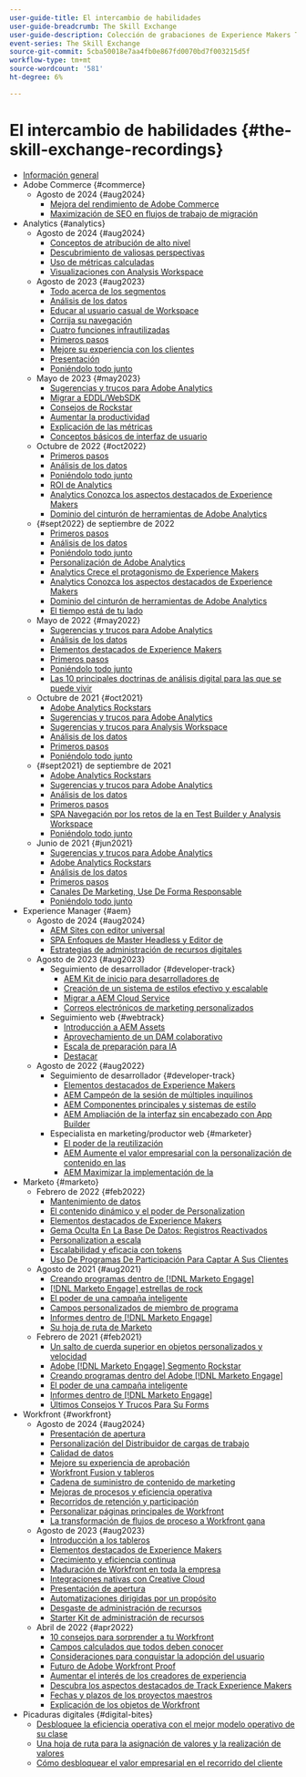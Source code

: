 ```yaml
---
user-guide-title: El intercambio de habilidades
user-guide-breadcrumb: The Skill Exchange
user-guide-description: Colección de grabaciones de Experience Makers The Skill Exchange
event-series: The Skill Exchange
source-git-commit: 5cba50018e7aa4fb0e867fd0070bd7f003215d5f
workflow-type: tm+mt
source-wordcount: '581'
ht-degree: 6%

---
```



# El intercambio de habilidades {#the-skill-exchange-recordings}

+ [Información general](overview.md)
+ Adobe Commerce {#commerce}
   + Agosto de 2024 {#aug2024}
      + [Mejora del rendimiento de Adobe Commerce](commerce/aug2024/commerce-performance.md)
      + [Maximización de SEO en flujos de trabajo de migración](commerce/aug2024/seo-migration-workflows.md)
+ Analytics {#analytics}
   + Agosto de 2024 {#aug2024}
      + [Conceptos de atribución de alto nivel](analytics/aug2024/attribution-concepts.md)
      + [Descubrimiento de valiosas perspectivas](analytics/aug2024/uncover-valuable-insights.md)
      + [Uso de métricas calculadas](analytics/aug2024/calculated-metrics.md)
      + [Visualizaciones con Analysis Workspace](analytics/aug2024/spotlight-visualizations.md)
   + Agosto de 2023 {#aug2023}
      + [Todo acerca de los segmentos](analytics/aug2023/spotlight-segments.md)
      + [Análisis de los datos](analytics/aug2023/analyze-the-data.md)
      + [Educar al usuario casual de Workspace](analytics/aug2023/spotlight-workspace-user.md)
      + [Corrija su navegación](analytics/aug2023/fix-navigation.md)
      + [Cuatro funciones infrautilizadas](analytics/aug2023/data-analysis.md)
      + [Primeros pasos](analytics/aug2023/getting-started.md)
      + [Mejore su experiencia con los clientes](analytics/aug2023/anti-conversion.md)
      + [Presentación](analytics/aug2023/keynote.md)
      + [Poniéndolo todo junto](analytics/aug2023/putting-together.md)
   + Mayo de 2023 {#may2023}
      + [Sugerencias y trucos para Adobe Analytics](analytics/may2023/tips-and-tricks.md)
      + [Migrar a EDDL/WebSDK](analytics/may2023/migrate.md)
      + [Consejos de Rockstar](analytics/may2023/rockstar-tips.md)
      + [Aumentar la productividad](analytics/may2023/productivity.md)
      + [Explicación de las métricas](analytics/may2023/metrics.md)
      + [Conceptos básicos de interfaz de usuario](analytics/may2023/user-interface.md)
   + Octubre de 2022 {#oct2022}
      + [Primeros pasos](analytics/oct2022/getting-started.md)
      + [Análisis de los datos](analytics/oct2022/analyzing-the-data.md)
      + [Poniéndolo todo junto](analytics/oct2022/putting-it-all-together.md)
      + [ROI de Analytics](analytics/oct2022/analytics-roi.md)
      + [Analytics Conozca los aspectos destacados de Experience Makers](analytics/oct2022/spotlight.md)
      + [Dominio del cinturón de herramientas de Adobe Analytics](analytics/oct2022/toolbelt.md)
   + {#sept2022} de septiembre de 2022
      + [Primeros pasos](analytics/sept2022/getting-started.md)
      + [Análisis de los datos](analytics/sept2022/analyzing-the-data.md)
      + [Poniéndolo todo junto](analytics/sept2022/putting-it-all-together.md)
      + [Personalización de Adobe Analytics](analytics/sept2022/making-analytics-your-own.md)
      + [Analytics Crece el protagonismo de Experience Makers](analytics/sept2022/grow-spotlight.md)
      + [Analytics Conozca los aspectos destacados de Experience Makers](analytics/sept2022/learn-spotlight.md)
      + [Dominio del cinturón de herramientas de Adobe Analytics](analytics/sept2022/toolbelt.md)
      + [El tiempo está de tu lado](analytics/sept2022/time-is-on-your-side.md)
   + Mayo de 2022 {#may2022}
      + [Sugerencias y trucos para Adobe Analytics](analytics/may2022/tips-and-tricks.md)
      + [Análisis de los datos](analytics/may2022/analyze-data.md)
      + [Elementos destacados de Experience Makers](analytics/may2022/experience-makers-spotlight.md)
      + [Primeros pasos](analytics/may2022/getting-started.md)
      + [Poniéndolo todo junto](analytics/may2022/putting-all-together.md)
      + [Las 10 principales doctrinas de análisis digital para las que se puede vivir](analytics/may2022/top-ten.md)
   + Octubre de 2021 {#oct2021}
      + [Adobe Analytics Rockstars](analytics/oct2021/analytics-rockstars.md)
      + [Sugerencias y trucos para Adobe Analytics](analytics/oct2021/tips-and-tricks.md)
      + [Sugerencias y trucos para Analysis Workspace](analytics/oct2021/analysis-workspace-tips-and-tricks.md)
      + [Análisis de los datos](analytics/oct2021/analyze-data.md)
      + [Primeros pasos](analytics/oct2021/getting-started.md)
      + [Poniéndolo todo junto](analytics/oct2021/putting-all-together.md)
   + {#sept2021} de septiembre de 2021
      + [Adobe Analytics Rockstars](analytics/sept2021/analytics-rockstars.md)
      + [Sugerencias y trucos para Adobe Analytics](analytics/sept2021/tips-and-tricks.md)
      + [Análisis de los datos](analytics/sept2021/analyze-data.md)
      + [Primeros pasos](analytics/sept2021/getting-started.md)
      + [SPA Navegación por los retos de la en Test Builder y Analysis Workspace](analytics/sept2021/navigate-spa.md)
      + [Poniéndolo todo junto](analytics/sept2021/putting-all-together.md)
   + Junio de 2021 {#jun2021}
      + [Sugerencias y trucos para Adobe Analytics](analytics/jun2021/tips-and-tricks.md)
      + [Adobe Analytics Rockstars](analytics/jun2021/analytics-rockstars.md)
      + [Análisis de los datos](analytics/jun2021/analyze-data.md)
      + [Primeros pasos](analytics/jun2021/getting-started.md)
      + [Canales De Marketing, Use De Forma Responsable](analytics/jun2021/marketing-channels.md)
      + [Poniéndolo todo junto](analytics/jun2021/putting-all-together.md)
+ Experience Manager {#aem}
   + Agosto de 2024 {#aug2024}
      + [AEM Sites con editor universal](aem/aug2024/universal-editor.md)
      + [SPA Enfoques de Master Headless y Editor de](aem/aug2024/headless-spa-editor.md)
      + [Estrategias de administración de recursos digitales](aem/aug2024/spotlight-dam-strategies.md)
   + Agosto de 2023 {#aug2023}
      + Seguimiento de desarrollador {#developer-track}
         + [AEM Kit de inicio para desarrolladores de](aem/aug2023/deploy-new-project.md)
         + [Creación de un sistema de estilos efectivo y escalable](aem/aug2023/scalable-style-system.md)
         + [Migrar a AEM Cloud Service](aem/aug2023/migrate-to-aemcs.md)
         + [Correos electrónicos de marketing personalizados](aem/aug2023/personalized-marketing-emails.md)
      + Seguimiento web {#webtrack}
         + [Introducción a AEM Assets](aem/aug2023/getting-started-aem-assets.md)
         + [Aprovechamiento de un DAM colaborativo](aem/aug2023/collaborative-dam.md)
         + [Escala de preparación para IA](aem/aug2023/metadata.md)
         + [Destacar](aem/aug2023/spotlight.md)
   + Agosto de 2022 {#aug2022}
      + Seguimiento de desarrollador {#developer-track}
         + [Elementos destacados de Experience Makers](aem/aug2022/spotlight.md)
         + [AEM Campeón de la sesión de múltiples inquilinos](aem/aug2022/multi-tenancy.md)
         + [AEM Componentes principales y sistemas de estilo](aem/aug2022/core-components.md)
         + [AEM Ampliación de la interfaz sin encabezado con App Builder](aem/aug2022/app-builder.md)
      + Especialista en marketing/productor web {#marketer}
         + [El poder de la reutilización](aem/aug2022/reusability.md)
         + [AEM Aumente el valor empresarial con la personalización de contenido en las](aem/aug2022/personalization.md)
         + [AEM Maximizar la implementación de la](aem/aug2022/implementation.md)
+ Marketo {#marketo}
   + Febrero de 2022 {#feb2022}
      + [Mantenimiento de datos](marketo/feb2022/data-maintenance.md)
      + [El contenido dinámico y el poder de Personalization](marketo/feb2022/dynamic-content.md)
      + [Elementos destacados de Experience Makers](marketo/feb2022/experience-makers-spotlight.md)
      + [Gema Oculta En La Base De Datos: Registros Reactivados](marketo/feb2022/hidden-gems.md)
      + [Personalization a escala](marketo/feb2022/personalization-at-scale.md)
      + [Escalabilidad y eficacia con tokens](marketo/feb2022/using-tokens.md)
      + [Uso De Programas De Participación Para Captar A Sus Clientes](marketo/feb2022/utilize-engagement-programs.md)
   + Agosto de 2021 {#aug2021}
      + [Creando programas dentro de  [!DNL Marketo Engage]](marketo/aug2021/create-programs.md)
      + [[!DNL Marketo Engage] estrellas de rock](marketo/aug2021/engage-rockstars.md)
      + [El poder de una campaña inteligente](marketo/aug2021/smart-campaign.md)
      + [Campos personalizados de miembro de programa](marketo/aug2021/program-member-custom-fields.md)
      + [Informes dentro de  [!DNL Marketo Engage]](marketo/aug2021/reporting.md)
      + [Su hoja de ruta de Marketo](marketo/aug2021/marketo-roadmap.md)
   + Febrero de 2021 {#feb2021}
      + [Un salto de cuerda superior en objetos personalizados y velocidad](marketo/feb2021/custom-objects.md)
      + [Adobe [!DNL Marketo Engage] Segmento Rockstar](marketo/feb2021/rockstar.md)
      + [Creando programas dentro del Adobe  [!DNL Marketo Engage]](marketo/feb2021/create-programs.md)
      + [El poder de una campaña inteligente](marketo/feb2021/power-of-smart-campaign.md)
      + [Informes dentro de  [!DNL Marketo Engage]](marketo/feb2021/reporting-within-marketo.md)
      + [Últimos Consejos Y Trucos Para Su Forms](marketo/feb2021/forms-tips-and-tricks.md)
+ Workfront {#workfront}
   + Agosto de 2024 {#aug2024}
      + [Presentación de apertura](workfront/aug2024/keynote.md)
      + [Personalización del Distribuidor de cargas de trabajo](workfront/aug2024/workload-balancer.md)
      + [Calidad de datos](workfront/aug2024/data-quality.md)
      + [Mejore su experiencia de aprobación](workfront/aug2024/approval-experience.md)
      + [Workfront Fusion y tableros](workfront/aug2024/fusion-boards.md)
      + [Cadena de suministro de contenido de marketing](workfront/aug2024/content-supply-chain.md)
      + [Mejoras de procesos y eficiencia operativa](workfront/aug2024/spotlight-process-operations.md)
      + [Recorridos de retención y participación](workfront/aug2024/retention-engagement-journey.md)
      + [Personalizar páginas principales de Workfront](workfront/aug2024/tailoring-homepages.md)
      + [La transformación de flujos de proceso a Workfront gana](workfront/aug2024/spotlight-process-flows.md)
   + Agosto de 2023 {#aug2023}
      + [Introducción a los tableros](workfront/aug2023/introduction-to-boards.md)
      + [Elementos destacados de Experience Makers](workfront/aug2023/spotlight.md)
      + [Crecimiento y eficiencia continua](workfront/aug2023/growth-continued-efficiencies.md)
      + [Maduración de Workfront en toda la empresa](workfront/aug2023/workfront-across-enterprise.md)
      + [Integraciones nativas con Creative Cloud](workfront/aug2023/native-integtrations.md)
      + [Presentación de apertura](workfront/aug2023/opening-keynote.md)
      + [Automatizaciones dirigidas por un propósito](workfront/aug2023/automations.md)
      + [Desgaste de administración de recursos](workfront/aug2023/resource-management-burnout.md)
      + [Starter Kit de administración de recursos](workfront/aug2023/resource-management-starter-kit.md)
   + Abril de 2022 {#apr2022}
      + [10 consejos para sorprender a tu Workfront](workfront/apr2022/ten-tips.md)
      + [Campos calculados que todos deben conocer](workfront/apr2022/calculated-fields.md)
      + [Consideraciones para conquistar la adopción del usuario](workfront/apr2022/user-adoption.md)
      + [Futuro de Adobe Workfront Proof](workfront/apr2022/workfront-proof.md)
      + [Aumentar el interés de los creadores de experiencia](workfront/apr2022/grow-track-spotlight.md)
      + [Descubra los aspectos destacados de Track Experience Makers](workfront/apr2022/learn-track-spotlight.md)
      + [Fechas y plazos de los proyectos maestros](workfront/apr2022/projects-dates-timelines.md)
      + [Explicación de los objetos de Workfront](workfront/apr2022/understanding-objects.md)
+ Picaduras digitales {#digital-bites}
   + [Desbloquee la eficiencia operativa con el mejor modelo operativo de su clase](digital-bites/operational-model.md)
   + [Una hoja de ruta para la asignación de valores y la realización de valores](digital-bites/roadmap.md)
   + [Cómo desbloquear el valor empresarial en el recorrido del cliente](digital-bites/business-value.md)
